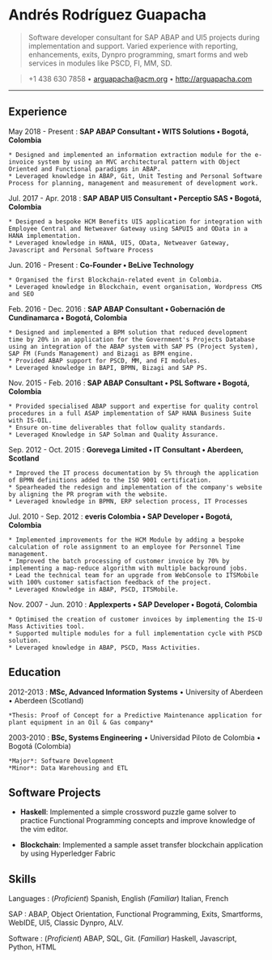 Andrés Rodríguez Guapacha
=========================

> Software developer consultant for SAP ABAP and UI5 projects during implementation and support. Varied experience with reporting, enhancements, exits, Dynpro programming, smart forms and web services in modules like PSCD, FI, MM, SD.

> +1 438 630 7858 • <arguapacha@acm.org> • <http://arguapacha.com>

-----


Experience
----------

May 2018 - Present
:   **SAP ABAP Consultant • WITS Solutions • Bogotá, Colombia**

    * Designed and implemented an information extraction module for the e-invoice system by using an MVC architectural pattern with Object Oriented and Functional paradigms in ABAP.
    * Leveraged knowledge in ABAP, Git, Unit Testing and Personal Software Process for planning, management and measurement of development work.

Jul. 2017 - Apr. 2018
:   **SAP ABAP UI5 Consultant • Perceptio SAS • Bogotá, Colombia**

    * Designed a bespoke HCM Benefits UI5 application for integration with Employee Central and Netweaver Gateway using SAPUI5 and OData in a HANA implementation.
    * Leveraged knowledge in HANA, UI5, OData, Netweaver Gateway, Javascript and Personal Software Process

Jun. 2016 - Present
:   **Co-Founder • BeLive Technology**

    * Organised the first Blockchain-related event in Colombia.
    * Leveraged knowledge in Blockchain, event organisation, Wordpress CMS and SEO

Feb. 2016 - Dec. 2016
:   **SAP ABAP Consultant • Gobernación de Cundinamarca • Bogotá, Colombia**

    * Designed and implemented a BPM solution that reduced development time by 20% in an application for the Government's Projects Database using an integration of the ABAP system with SAP PS (Project System), SAP FM (Funds Management) and Bizagi as BPM engine.
    * Provided ABAP support for PSCD, MM, and FI modules.
    * Leveraged knowledge in BAPI, BPMN, Bizagi and SAP PS.

Nov. 2015 - Feb. 2016
:   **SAP ABAP Consultant • PSL Software • Bogotá, Colombia**

    * Provided specialised ABAP support and expertise for quality control procedures in a full ASAP implementation of SAP HANA Business Suite with IS-OIL. 
    * Ensure on-time deliverables that follow quality standards.
    * Leveraged Knowledge in SAP Solman and Quality Assurance.

Sep. 2012 - Oct. 2015
:   **Gorevega Limited • IT Consultant • Aberdeen, Scotland**

    * Improved the IT process documentation by 5% through the application of BPMN definitions added to the ISO 9001 certification.
    * Spearheaded the redesign and implementation of the company's website by aligning the PR program with the website.
    * Leveraged knowledge in BPMN, ERP selection process, IT Processes

Jul. 2010 - Sep. 2012
:   **everis Colombia • SAP Developer • Bogotá, Colombia**

    * Implemented improvements for the HCM Module by adding a bespoke calculation of role assignment to an employee for Personnel Time management.
    * Improved the batch processing of customer invoice by 70% by implementing a map-reduce algorithm with multiple background jobs.
    * Lead the technical team for an upgrade from WebConsole to ITSMobile with 100% customer satisfaction feedback of the project.
    * Leveraged Knowledge in ABAP, PSCD, ITSMobile.

Nov. 2007 - Jun. 2010
:   **Applexperts • SAP Developer • Bogotá, Colombia**

    * Optimised the creation of customer invoices by implementing the IS-U Mass Activities tool.
    * Supported multiple modules for a full implementation cycle with PSCD solution.
    * Leveraged knowledge in ABAP, PSCD, Mass Activities.



Education
---------

2012-2013
:   **MSc, Advanced Information Systems** • University of Aberdeen • Aberdeen (Scotland)

    *Thesis: Proof of Concept for a Predictive Maintenance application for plant equipment in an Oil & Gas company*

2003-2010
:   **BSc, Systems Engineering** • Universidad Piloto de Colombia • Bogotá (Colombia)

    *Major*: Software Development
    *Minor*: Data Warehousing and ETL

Software Projects
-----------------

* **Haskell**: Implemented a simple crossword puzzle game solver to practice Functional Programming concepts and improve knowledge of the vim editor.

* **Blockchain**: Implemented a sample asset transfer blockchain application by using Hyperledger Fabric

Skills
------

Languages
:   (*Proficient*) Spanish, English (*Familiar*) Italian, French

SAP
:   ABAP, Object Orientation, Functional Programming, Exits, Smartforms, WebIDE, UI5, Classic Dynpro, ALV.

Software
:   (*Proficient*) ABAP, SQL, Git. (*Familiar*) Haskell, Javascript, Python, HTML

